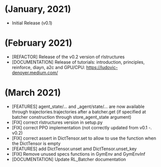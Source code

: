 # (January, 2021)

* Initial Release (v0.1)

# (February 2021)

* [REFACTOR] Release of the v0.2 version of rlstructures
* [DOCUMENTATION] Release of tutorials: introduction, principles, reinforce, diayn, a2c and GPU/CPU: https://ludovic-denoyer.medium.com/

# (March 2021)

* [FEATURES] agent_state/... and _agent/state/... are now available through trajectories.trajectories after a batcher.get (if specified at batcher construction through store_agent_state argument)
* [FIX] correct rlstructures version in setup.py
* [FIX] correct PPO implementation (not correctly updated from v0.1 -. v0.2)
* [FIX] correct assert in DictTensor.set to allow to use the function when the DictTensor is empty
* [FEATURES] add DictTensor.unset amd DictTensor.unset_key
* [FIX] Remove unused specs functions in GymEnv and GymEnvInf
* [DOCUMENTATION] Update RL_Batcher documentation
